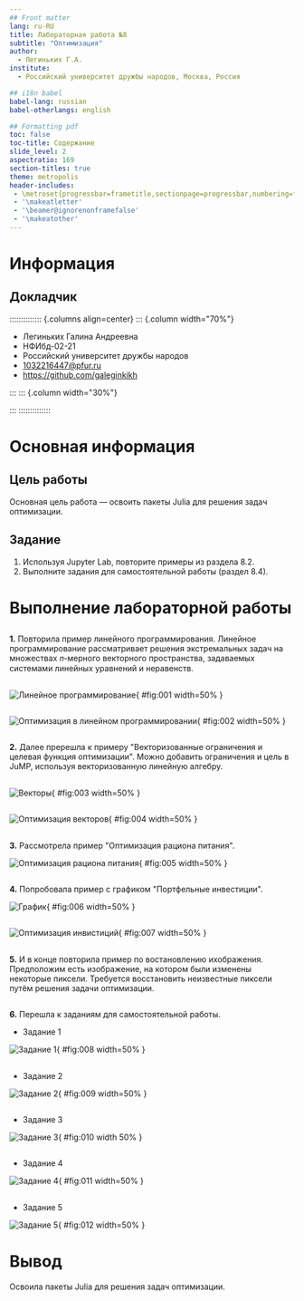 ```yaml
---
## Front matter
lang: ru-RU
title: Лабораторная работа №8
subtitle: "Оптимизация"
author:
  - Легиньких Г.А.
institute:
  - Российский университет дружбы народов, Москва, Россия

## i18n babel
babel-lang: russian
babel-otherlangs: english

## Formatting pdf
toc: false
toc-title: Содержание
slide_level: 2
aspectratio: 169
section-titles: true
theme: metropolis
header-includes:
 - \metroset{progressbar=frametitle,sectionpage=progressbar,numbering=fraction}
 - '\makeatletter'
 - '\beamer@ignorenonframefalse'
 - '\makeatother'
---
```


# Информация

## Докладчик

:::::::::::::: {.columns align=center}
::: {.column width="70%"}

  * Легиньких Галина Андреевна
  * НФИбд-02-21
  * Российский университет дружбы народов
  * [1032216447@pfur.ru](mailto:1032216447@pfur.ru)
  * <https://github.com/galeginkikh>

:::
::: {.column width="30%"}

:::
::::::::::::::

# Основная информация

## Цель работы

Основная цель работа — освоить пакеты Julia для решения задач оптимизации.

## Задание

1. Используя Jupyter Lab, повторите примеры из раздела 8.2.
2. Выполните задания для самостоятельной работы (раздел 8.4).

# Выполнение лабораторной работы

## 

**1.** Повторила пример линейного программирования. Линейное программирование рассматривает решения экстремальных задач на множествах 𝑛-мерного векторного пространства, задаваемых системами линейных уравнений
и неравенств.

##

![Линейное программирование](image/1.png){ #fig:001 width=50% }

##

![Оптимизация в линейном программировании](image/2.png){ #fig:002 width=50% }

##

**2.** Далее пререшла к примеру "Векторизованные ограничения и целевая функция оптимизации". Можно добавить ограничения и цель в JuMP, используя векторизованную линейную алгебру.

##

![Векторы](image/3.png){ #fig:003 width=50% }

##

![Оптимизация векторов](image/4.png){ #fig:004 width=50% }

##

**3.** Рассмотрела пример "Оптимизация рациона питания".

![Оптимизация рациона питания](image/5.png){ #fig:005 width=50% }

##

**4.** Попробовала пример с графиком "Портфельные инвестиции".

![График](image/6.png){ #fig:006 width=50% }

##

![Оптимизация инвистиций](image/7.png){ #fig:007 width=50% }

##

**5.** И в конце повторила пример по востановлению ихображения. Предположим есть изображение, на котором были изменены некоторые пиксели. Требуется восстановить неизвестные пиксели путём решения задачи оптимизации.

##

**6.** Перешла к заданиям для самостоятельной работы.

- Задание 1 

![Задание 1](image/8.png){ #fig:008 width=50% }

##
 
- Задание 2 

![Задание 2](image/9.png){ #fig:009 width=50% }

##

- Задание 3 

![Задание 3](image/10.png){ #fig:010 width 50% }

##

- Задание 4

![Задание 4](image/11.png){ #fig:011 width=50% }

##

- Задание 5  

![Задание 5](image/12.png){ #fig:012 width=50% }

# Вывод

Освоила пакеты Julia для решения задач оптимизации.